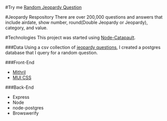 #Try me
[Random Jeopardy Question](http://random-jeopardy.herokuapp.com/)

#Jeopardy Respository
There are over 200,000 questions and answers that include airdate, show number, round(Double Jeopardy or Jeopardy), category, and value.

#Technologies
This project was started using [Node-Catapault](https://github.com/mindeavor/node-catapult/).

###Data
Using a csv collection of [jeopardy questions](https://www.reddit.com/r/datasets/comments/1uyd0t/200000_jeopardy_questions_in_a_json_file/), I created a postgres database that I query for a random question.

###Front-End
* [Mithril](https://github.com/lhorie/mithril.js)
* [MUI CSS](https://www.muicss.com)

###Back-End
* Express
* Node
* node-postgres
* Browswerify
